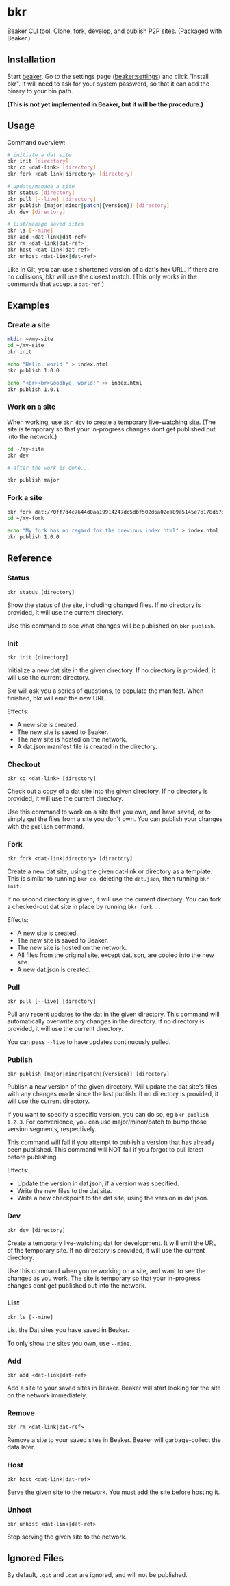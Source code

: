 # bkr

Beaker CLI tool.
Clone, fork, develop, and publish P2P sites.
(Packaged with Beaker.)

## Installation

Start [beaker](https://github.com/beakerbrowser/beaker).
Go to the settings page ([beaker:settings](beaker:settings)) and click "Install bkr".
It will need to ask for your system password, so that it can add the binary to your bin path.

**(This is not yet implemented in Beaker, but it will be the procedure.)**

## Usage

Command overview:

```bash
# initiate a dat site
bkr init [directory]
bkr co <dat-link> [directory]
bkr fork <dat-link|directory> [directory]

# update/manage a site
bkr status [directory]
bkr pull [--live] [directory]
bkr publish [major|minor|patch|{version}] [directory]
bkr dev [directory]

# list/manage saved sites
bkr ls [--mine]
bkr add <dat-link|dat-ref>
bkr rm <dat-link|dat-ref>
bkr host <dat-link|dat-ref>
bkr unhost <dat-link|dat-ref>
```

Like in Git, you can use a shortened version of a dat's hex URL.
If there are no collisions, bkr will use the closest match.
(This only works in the commands that accept a `dat-ref`.)

## Examples

### Create a site

```bash
mkdir ~/my-site
cd ~/my-site
bkr init

echo "Hello, world!" > index.html
bkr publish 1.0.0

echo "<br><br>Goodbye, world!" >> index.html
bkr publish 1.0.1
```

### Work on a site

When working, use `bkr dev` to create a temporary live-watching site.
(The site is temporary so that your in-progress changes dont get published out into the network.)

```bash
cd ~/my-site
bkr dev 

# after the work is done...

bkr publish major
```

### Fork a site

```bash
bkr fork dat://0ff7d4c7644d0aa19914247dc5dbf502d6a02ea89a5145e7b178d57db00504cd/ ~/my-fork
cd ~/my-fork

echo "My fork has no regard for the previous index.html" > index.html
bkr publish 1.0.0
```

## Reference

### Status

```
bkr status [directory]
```

Show the status of the site, including changed files.
If no directory is provided, it will use the current directory.

Use this command to see what changes will be published on `bkr publish`.

### Init

```
bkr init [directory]
```

Initialize a new dat site in the given directory.
If no directory is provided, it will use the current directory.

Bkr will ask you a series of questions, to populate the manifest.
When finished, bkr will emit the new URL.

Effects:

 - A new site is created.
 - The new site is saved to Beaker.
 - The new site is hosted on the network.
 - A dat.json manifest file is created in the directory.

### Checkout

```
bkr co <dat-link> [directory]
```

Check out a copy of a dat site into the given directory.
If no directory is provided, it will use the current directory.

Use this command to work on a site that you own, and have saved, or to simply get the files from a site you don't own.
You can publish your changes with the `publish` command.

### Fork

```
bkr fork <dat-link|directory> [directory]
```

Create a new dat site, using the given dat-link or directory as a template.
This is similar to running `bkr co`, deleting the `dat.json`, then running `bkr init`.

If no second directory is given, it will use the current directory.
You can fork a checked-out dat site in place by running `bkr fork .`.

Effects:

 - A new site is created.
 - The new site is saved to Beaker.
 - The new site is hosted on the network.
 - All files from the original site, except dat.json, are copied into the new site.
 - A new dat.json is created.

### Pull

```
bkr pull [--live] [directory]
```

Pull any recent updates to the dat in the given directory.
This command will automatically overwrite any changes in the directory.
If no directory is provided, it will use the current directory.

You can pass `--live` to have updates continuously pulled.

### Publish

```
bkr publish [major|minor|patch|{version}] [directory]
```

Publish a new version of the given directory.
Will update the dat site's files with any changes made since the last publish.
If no directory is provided, it will use the current directory.

If you want to specify a specific version, you can do so, eg `bkr publish 1.2.3`.
For convenience, you can use major/minor/patch to bump those version segments, respectively.

This command will fail if you attempt to publish a version that has already been published.
This command will NOT fail if you forgot to pull latest before publishing.

Effects:

 - Update the version in dat.json, if a version was specified.
 - Write the new files to the dat site.
 - Write a new checkpoint to the dat site, using the version in dat.json.

### Dev

```
bkr dev [directory]
```

Create a temporary live-watching dat for development.
It will emit the URL of the temporary site.
If no directory is provided, it will use the current directory.

Use this command when you're working on a site, and want to see the changes as you work.
The site is temporary so that your in-progress changes dont get published out into the network.

### List

```
bkr ls [--mine]
```

List the Dat sites you have saved in Beaker.

To only show the sites you own, use `--mine`.

### Add

```
bkr add <dat-link|dat-ref>
```

Add a site to your saved sites in Beaker.
Beaker will start looking for the site on the network immediately.

### Remove

```
bkr rm <dat-link|dat-ref>
```

Remove a site to your saved sites in Beaker.
Beaker will garbage-collect the data later.

### Host

```
bkr host <dat-link|dat-ref>
```

Serve the given site to the network.
You must add the site before hosting it.

### Unhost

```
bkr unhost <dat-link|dat-ref>
```

Stop serving the given site to the network.

## Ignored Files

By default, `.git` and `.dat` are ignored, and will not be published.
